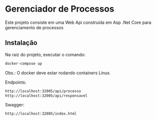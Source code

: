 # Gerenciador de Processos

Este projeto consiste em uma Web Api construída em Asp .Net Core para gerenciamento de processos

## Instalação

Na raiz do projeto, executar o comando:

```bash
docker-compose up
```

Obs.: O docker deve estar rodando containers Linux.

Endpoints:

```bash
http://localhost:32005/api/processo
http://localhost:32005/api/responsavel
```

Swagger:

```bash
http://localhost:32005/index.html
```